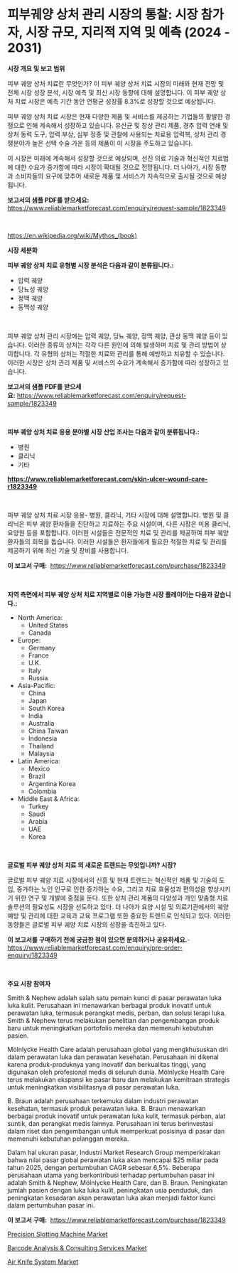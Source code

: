 <p><h1>피부궤양 상처 관리 시장의 통찰: 시장 참가자, 시장 규모, 지리적 지역 및 예측 (2024 - 2031)</h1></p><p><strong>시장 개요 및 보고 범위</strong></p>
<p><p>피부 궤양 상처 치료란 무엇인가? 이 피부 궤양 상처 치료 시장의 미래와 현재 전망 및 전체 시장 성장 분석, 시장 예측 및 최신 시장 동향에 대해 설명합니다. 이 피부 궤양 상처 치료 시장은 예측 기간 동안 연평균 성장률 8.3%로 성장할 것으로 예상됩니다.</p><p>피부 궤양 상처 치료 시장은 현재 다양한 제품 및 서비스를 제공하는 기업들의 활발한 경쟁으로 인해 계속해서 성장하고 있습니다. 유산균 및 창상 관리 제품, 경추 압력 연쇄 및 상처 동력 도구, 압력 부상, 심부 정종 및 관찰에 사용되는 치료용 압력복, 상처 관리 경쟁분야가 높은 선택 수술 가운 등의 제품이 이 시장을 주도하고 있습니다.</p><p>이 시장은 미래에 계속해서 성장할 것으로 예상되며, 선진 의료 기술과 혁신적인 치료법에 대한 수요가 증가함에 따라 시장이 확대될 것으로 전망됩니다. 더 나아가, 시장 동향과 소비자들의 요구에 맞추어 새로운 제품 및 서비스가 지속적으로 출시될 것으로 예상됩니다.</p></p>
<p><strong>보고서의 샘플 PDF를 받으세요:</strong> <a href="https://www.reliablemarketforecast.com/enquiry/request-sample/1823349">https://www.reliablemarketforecast.com/enquiry/request-sample/1823349</a></p>
<p>&nbsp;</p>
<p><a href="https://en.wikipedia.org/wiki/Mythos_(book)">https://en.wikipedia.org/wiki/Mythos_(book)</a></p>
<p><strong>시장 세분화</strong></p>
<p><strong>피부 궤양 상처 치료 유형별 시장 분석은 다음과 같이 분류됩니다.:</strong></p>
<p><ul><li>압력 궤양</li><li>당뇨성 궤양</li><li>정맥 궤양</li><li>동맥성 궤양</li></ul></p>
<p>&nbsp;</p>
<p><p>피부 궤양 상처 관리 시장에는 압력 궤양, 당뇨 궤양, 정맥 궤양, 관상 동맥 궤양 등이 있습니다. 이러한 종류의 상처는 각각 다른 원인에 의해 발생하며 치료 및 관리 방법이 상이합니다. 각 유형의 상처는 적절한 치료와 관리를 통해 예방하고 치유할 수 있습니다. 이러한 시장은 상처 관리 제품 및 서비스의 수요가 계속해서 증가함에 따라 성장하고 있습니다.</p></p>
<p><strong>보고서의 샘플 PDF를 받으세요:</strong>&nbsp;<a href="https://www.reliablemarketforecast.com/enquiry/request-sample/1823349">https://www.reliablemarketforecast.com/enquiry/request-sample/1823349</a></p>
<p>&nbsp;</p>
<p><strong> 피부 궤양 상처 치료 응용 분야별 시장 산업 조사는 다음과 같이 분류됩니다.:</strong></p>
<p><ul><li>병원</li><li>클리닉</li><li>기타</li></ul></p>
<p><strong><a href="https://www.reliablemarketforecast.com/skin-ulcer-wound-care-r1823349">https://www.reliablemarketforecast.com/skin-ulcer-wound-care-r1823349</a></strong></p>
<p>&nbsp;</p>
<p><p>피부 궤양 상처 치료 시장 응용- 병원, 클리닉, 기타 시장에 대해 설명합니다. 병원 및 클리닉은 피부 궤양 환자들을 진단하고 치료하는 주요 시설이며, 다른 시장은 미용 클리닉, 요양원 등을 포함합니다. 이러한 시설들은 전문적인 치료 및 관리를 제공하여 피부 궤양 환자들의 회복을 돕습니다. 이러한 시설들은 환자들에게 필요한 적절한 치료 및 관리를 제공하기 위해 최신 기술 및 장비를 사용합니다.</p></p>
<p><strong>이 보고서 구매:</strong>&nbsp; <a href="https://www.reliablemarketforecast.com/purchase/1823349">https://www.reliablemarketforecast.com/purchase/1823349</a></p>
<p>&nbsp;</p>
<p><strong>지역 측면에서 피부 궤양 상처 치료 지역별로 이용 가능한 시장 플레이어는 다음과 같습니다.:</strong></p>
<p><ul>
    <li>
        North America:
        <ul>
            <li>United States</li>
            <li>Canada</li>
        </ul>
    </li>
    <li>
        Europe:
        <ul>
            <li>Germany</li>
            <li>France</li>
            <li>U.K.</li>
            <li>Italy</li>
            <li>Russia</li>
        </ul>
    </li>
    <li>
        Asia-Pacific:
        <ul>
            <li>China</li>
            <li>Japan</li>
            <li>South Korea</li>
            <li>India</li>
            <li>Australia</li>
            <li>China Taiwan</li>
            <li>Indonesia</li>
            <li>Thailand</li>
            <li>Malaysia</li>
        </ul>
    </li>
    <li>
        Latin America:
        <ul>
            <li>Mexico</li>
            <li>Brazil</li>
            <li>Argentina Korea</li>
            <li>Colombia</li>
        </ul>
    </li>
    <li>
        Middle East & Africa:
        <ul>
            <li>Turkey</li>
            <li>Saudi</li>
            <li>Arabia</li>
            <li>UAE</li>
            <li>Korea</li>
        </ul>
    </li>
    </ul></p>
<p>&nbsp;</p>
<p><strong>글로벌 피부 궤양 상처 치료 의 새로운 트렌드는 무엇입니까? 시장?</strong></p>
<p><p>글로벌 피부 궤양 치료 시장에서의 신흥 및 현재 트렌드는 혁신적인 제품 및 기술의 도입, 증가하는 노인 인구로 인한 증가하는 수요, 그리고 치료 효율성과 편의성을 향상시키기 위한 연구 및 개발에 중점을 둔다. 또한 상처 관리 제품의 다양성과 개인 맞춤형 치료 솔루션의 필요성도 시장을 선도하고 있다. 더 나아가 요양 시설 및 의료기관에서의 궤양 예방 및 관리에 대한 교육과 교육 프로그램 또한 중요한 트렌드로 인식되고 있다. 이러한 동향들은 글로벌 피부 궤양 치료 시장의 성장을 촉진하고 있다.</p></p>
<p><strong>이 보고서를 구매하기 전에 궁금한 점이 있으면 문의하거나 공유하세요.</strong>- <a href="https://www.reliablemarketforecast.com/enquiry/pre-order-enquiry/1823349">https://www.reliablemarketforecast.com/enquiry/pre-order-enquiry/1823349</a></p>
<p>&nbsp;</p>
<p><strong>주요 시장 참여자</strong></p>
<p><p>Smith & Nephew adalah salah satu pemain kunci di pasar perawatan luka luka kulit. Perusahaan ini menawarkan berbagai produk inovatif untuk perawatan luka, termasuk perangkat medis, perban, dan solusi terapi luka. Smith & Nephew terus melakukan penelitian dan pengembangan produk baru untuk meningkatkan portofolio mereka dan memenuhi kebutuhan pasien.</p><p>Mölnlycke Health Care adalah perusahaan global yang mengkhususkan diri dalam perawatan luka dan perawatan kesehatan. Perusahaan ini dikenal karena produk-produknya yang inovatif dan berkualitas tinggi, yang digunakan oleh profesional medis di seluruh dunia. Mölnlycke Health Care terus melakukan ekspansi ke pasar baru dan melakukan kemitraan strategis untuk meningkatkan visibilitasnya di pasar perawatan luka.</p><p>B. Braun adalah perusahaan terkemuka dalam industri perawatan kesehatan, termasuk produk perawatan luka. B. Braun menawarkan berbagai produk inovatif untuk perawatan luka kulit, termasuk perban, alat suntik, dan perangkat medis lainnya. Perusahaan ini terus berinvestasi dalam riset dan pengembangan untuk memperkuat posisinya di pasar dan memenuhi kebutuhan pelanggan mereka.</p><p>Dalam hal ukuran pasar, Industri Market Research Group memperkirakan bahwa nilai pasar global perawatan luka akan mencapai $25 miliar pada tahun 2025, dengan pertumbuhan CAGR sebesar 6,5%. Beberapa perusahaan utama yang berkontribusi terhadap pertumbuhan pasar ini adalah Smith & Nephew, Mölnlycke Health Care, dan B. Braun. Peningkatan jumlah pasien dengan luka luka kulit, peningkatan usia penduduk, dan peningkatan kesadaran akan perawatan luka akan menjadi faktor kunci dalam pertumbuhan pasar ini.</p></p>
<p><strong>이 보고서 구매:</strong>&nbsp;&nbsp;<a href="https://www.reliablemarketforecast.com/purchase/1823349">https://www.reliablemarketforecast.com/purchase/1823349</a></p>
<p><p><a href="https://github.com/wwwkeltoum/Market-Research-Report-List-4/blob/main/precision-slotting-machine-market.md">Precision Slotting Machine Market</a></p><p><a href="https://issuu.com/reportprime-2/docs/barcode-analysis-consulting-services-market-size-2">Barcode Analysis & Consulting Services Market</a></p><p><a href="https://github.com/gamblestampleyjenny50m5sl6/Market-Research-Report-List-3/blob/main/air-knife-system-market.md">Air Knife System Market</a></p></p>